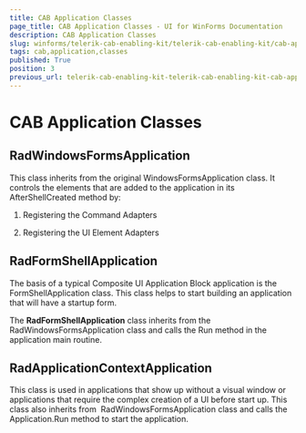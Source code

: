 ```yaml
---
title: CAB Application Classes
page_title: CAB Application Classes - UI for WinForms Documentation
description: CAB Application Classes
slug: winforms/telerik-cab-enabling-kit/telerik-cab-enabling-kit/cab-application-classes
tags: cab,application,classes
published: True
position: 3
previous_url: telerik-cab-enabling-kit-telerik-cab-enabling-kit-cab-application-classes
---
```


# CAB Application Classes

## RadWindowsFormsApplication

This class inherits from the original WindowsFormsApplication class. It controls the elements that are added to the application in its AfterShellCreated method by:

1. Registering the Command Adapters

1. Registering the UI Element Adapters

## RadFormShellApplication

The basis of a typical Composite UI Application Block application is the FormShellApplication class. This class helps to start building an application that will have a startup form. 

The __RadFormShellApplication__ class inherits from the RadWindowsFormsApplication class and calls the Run method in the application main routine.

## RadApplicationContextApplication

This class is used in applications that show up without a visual window or applications that require the complex creation of a UI before start up. This class also inherits from  RadWindowsFormsApplication class and calls the Application.Run method to start the application. 
